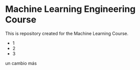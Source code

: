 # Machine Learning Engineering Course

This is repository created for the Machine Learning Course.

- 1
- 2
- 3

un cambio más